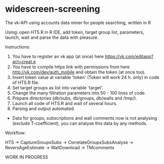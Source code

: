 widescreen-screening
====================

The vk-API using accounts data miner for people searching, written in R

Using: open HTS.R in R IDE, add token, target group list, parameters, launch, wait and parse the data with pleasure.

Instructions:

1. You have to register an vk app (at once) here https://vk.com/editapp?act=creat.e
2. You have to compile https link with permissions from here http://vk.com/dev/auth_mobile and obtain the token (at once too).
3. Insert token value at variable 'token' (Token will work 24 h. only) in code of HTS.R file.
4. Set target groups as list into variable 'target'.
5. Change the many filtration parameters into 50 - 100 lines of code.
6. Prepare directories (db/subs, db/groups, db/walls and /tmp/).
7. Launch all code of HTS.R and wait of several hours.
8. Parsing and output automated.

* Data for groups, subscriptions and wall comments now is not analysing (exclude T-coefficient), you can analyse this data by any methods.

Workflow:

HTS -> CaptureGroupsSubs -> CorrelateGroupsSubsAnalyse -> ReversAgeEstimate -> WallDownload -> TMcomments

WORK IN PROGRESS
